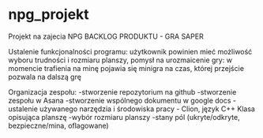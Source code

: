 # npg_projekt
Projekt na zajecia NPG
BACKLOG PRODUKTU - GRA SAPER

Ustalenie funkcjonalności programu:
użytkownik powinien mieć możliwość wyboru trudności i rozmiaru planszy,
pomysł na urozmaicenie gry: w momencie trafienia na minę pojawia się minigra na czas, której przejście pozwala na dalszą grę

Organizacja zespołu:
  -stworzenie repozytorium na github
  -stworzenie zespołu w Asana
  -stworzenie wspólnego dokumentu w google docs
  -ustalenie używanego narzędzia i środowiska pracy - Clion, język C++
 Klasa opisująca planszę
  -wybór rozmiaru planszy
  -stany pól (ukryte/odkryte, bezpieczne/mina, oflagowane)


